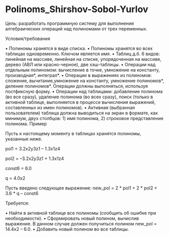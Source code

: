 # Polinoms_Shirshov-Sobol-Yurlov
Цель: разработать программную систему для выполнения алгебраических операций над полиномами от трех переменных.

Условия/требования

• Полиномы хранятся в виде списка.
• Полиномы хранятся во всех таблицах одновременно. Ключом является имя.
• Таблиц д.б. 6 видов: линейная на массиве, линейная на списке, упорядоченная на массиве, дерево (АВЛ или красно-черное), две хэш-таблицы.
• Операции над отдельным полиномом: вычисление в точке, умножение на константу, производная*, интеграл*.
• Операции в выражениях из полиномов: сложение, вычитание,умножение на константу, умножение полиномов*, деление полиномов*. Операции должны выполняться, используя постфиксную форму.
• Операции над таблицами: добавление полинома (во все сразу), удаление полинома (во всех сразу), поиск (только в активной таблице, выполняется в процессе вычисления выражений, составленных из имен полиномов).
• Активная (выбранная пользователем) таблица должна выводиться на экран в формате, как минимум, двух столбцов: 1) имя полинома, 2) строковое представление полинома.
Пример

Пусть к настоящему моменту в таблицах хранятся полиномы, указанные ниже.

pol1 = 3.2x2y3z1 – 1.3x1z4

pol2 = –3.2x2y3z1 + 1.3x1z4

const6 = 6.0

q = 4.0x2

Пусть введено следующее выражение: new_pol = 2 * pol1 + 2 * pol2 + 3.6 * q – const6

Требуется:

• Найти в активной таблице все полиномы (сообщить об ошибке при необходимости).
• Сформировать новый полином, вычислив выражение. В данном случае должен получиться полином new_pol = 14.4x2 – 6.0.
• Добавить новый полином во все таблицы.
